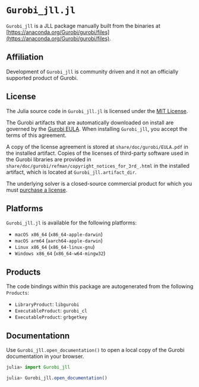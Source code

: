 # `Gurobi_jll.jl`

`Gurobi_jll` is a JLL package manually built from the binaries at
[https://anaconda.org/Gurobi/gurobi/files](https://anaconda.org/Gurobi/gurobi/files).

## Affiliation

Development of `Gurobi_jll` is community driven and it not an officially supported
product of Gurobi.

## License

The Julia source code in `Gurobi_jll.jl` is licensed under the
[MIT License](https://github.com/jump-dev/Gurobi_jll.jl/blob/master/LICENSE.md).

The Gurobi artifacts that are automatically downloaded on install are governed
by the [Gurobi EULA](https://www.gurobi.com/EULA). When installing `Gurobi_jll`,
you accept the terms of this agreement.

A copy of the license agreement is stored at `share/doc/gurobi/EULA.pdf` in the
installed artifact. Copies of the licenses of third-party software used in the
Gurobi libraries are provided in `share/doc/gurobi/refman/copyright_notices_for_3rd_.html`
in the installed artifact, which is located at `Gurobi_jll.artifact_dir`.

The underlying solver is a closed-source commercial product for which you must
[purchase a license](https://www.gurobi.com).

## Platforms

`Gurobi_jll.jl` is available for the following platforms:

* `macOS x86_64` (`x86_64-apple-darwin`)
* `macOS arm64` (`aarch64-apple-darwin`)
* `Linux x86_64` (`x86_64-linux-gnu`)
* `Windows x86_64` (`x86_64-w64-mingw32`)

## Products

The code bindings within this package are autogenerated from the following
`Products`:

 * `LibraryProduct`: `libgurobi`
 * `ExecutableProduct`: `gurobi_cl`
 * `ExecutableProduct`: `grbgetkey`

## Documentationn

Use `Gurobi_jll.open_documentation()` to open a local copy of the Gurobi
documentation in your browser.

```julia
julia> import Gurobi_jll

julia> Gurobi_jll.open_documentation()
```
